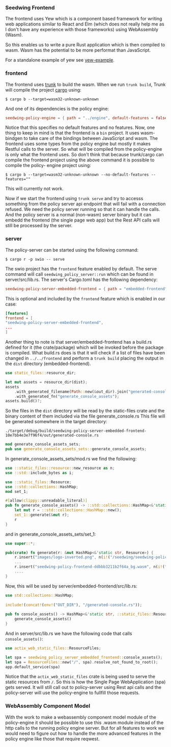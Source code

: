 ### Seedwing Frontend
The frontend uses Yew which is a component based framework for writing web
applications similar to React and Elm (which does not really help me as I don't
have any experience with those frameworks) using WebAssembly (Wasm).

So this enables us to write a pure Rust application which is then compiled to
wasm. Wasm has the potential to be more performat than JavaScript.

For a standalone example of yew see [yew-example].

### frontend
The frontend uses [trunk] to build the wasm. When we run `trunk build`, Trunk will
compile the project
[cargo](https://github.com/thedodd/trunk/blob/7769a17e517391b3b4077c21062725aa1600346d/src/pipelines/rust.rs#L233) using:
```console
$ cargo b --target=wasm32-unknown-unknown
```
And one of its dependencies is the policy engine:
```toml
seedwing-policy-engine = { path = "../engine", default-features = false, features = [] }
```
Notice that this specifies no default features and no features. Now, one thing
to keep in mind is that the frontend is a `bin` project. It uses wasm-bindgen
to take care of the bindings between JavaScript and wasm. The frontend uses
some types from the policy engine but mostly it makes Restful calls to the
server. So what will be compiled from the policy-engine is only what the
frontend uses. So don't think that because trunk/cargo can compile the
frontend project using the above command it is possible to compile the policy-
engine project using:
```console
$ cargo b --target=wasm32-unknown-unknown --no-default-features --features=""
```
This will currently not work.

Now if we start the frontend using `trunk serve` and try to accesss something
from the policy server api endpoint that will fail with a connection refused. We
need the policy server running so that it can handle the calls. And the policy
server is a normal (non-wasm) server binary but it can embedd the frontend
(the single page web app) but the Rest API calls will still be processed by the
server.

### server
The policy-server can be started using the following command:
```console
$ cargo r -p swio -- serve
```
The swio project has the `frontend` feature enabled by default. The serve
command will call `seedwing_policy_server::run` which can be found in
server/src/lib.rs.
The server's Cargo.toml has the following dependency:
```toml
seedwing-policy-server-embedded-frontend = { path = "embedded-frontend", optional = true }
```
This is optional and included by the `frontend` feature which is enabled in our
case:
```toml
[features]                                                                       
frontend = [
"seedwing-policy-server-embedded-frontend",
...
]
```
Another thing to note is that server/embedded-frontend has a build.rs defined
for it (the crate/package) which will be invoked before the package is compiled.
What build.rs does is that it will check if a list of files have been changed
in `../../frontend` and perform a `trunk build` placing the output in the `dist`
directory (embedded-frontend).
```rust
use static_files::resource_dir;

let mut assets = resource_dir(dist);                                        
assets
    .with_generated_filename(Path::new(&out_dir).join("generated-console.rs"))
    .with_generated_fn("generate_console_assets");
assets.build()?;
```
So the files in the `dist` directory will be read by the static-files crate and
the binary content of them included via the file generate_console.rs
This file will be generated somewhere in the target directory:
```console
./target/debug/build/seedwing-policy-server-embedded-frontend-10e7bb4e3e7f96f4/out/generated-console.rs
```
```rust
mod generate_console_assets_sets;                                               
pub use generate_console_assets_sets::generate_console_assets;
```
In generate_console_assets_sets/mod.rs we find the following:
```rust
use ::static_files::resource::new_resource as n;
use ::std::include_bytes as i;

use ::static_files::Resource;
use ::std::collections::HashMap;
mod set_1;

#[allow(clippy::unreadable_literal)]
pub fn generate_console_assets() -> ::std::collections::HashMap<&'static str, ::static_files::Resource> {
    let mut r = ::std::collections::HashMap::new();
    set_1::generate(&mut r);
    r
}
```
and in generate_console_assets_sets/set_1:
```rust
use super::*;

pub(crate) fn generate(r: &mut HashMap<&'static str, Resource>) {
    r.insert("images/logo-inverted.png", n(i!("/seedwing/seedwing-policy/target/debug/build/seedwing-policy-server-embedded-frontend-10e7bb4e3e7f96f4/out/dist/images/logo-inverted.png"), 1683026041, "image/png")); 
    ...
    r.insert("seedwing-policy-frontend-ddbbb3211b2f64a_bg.wasm", n(i!("/seedwing/seedwing-policy/target/debug/build/seedwing-policy-server-embedded-frontend-10e7bb4e3e7f96f4/out/dist/seedwing-policy-frontend-ddbbb3211b2f64a_bg.wasm"), 1683026063, "application/wasm"));
    ....
}
```
Now, this will be used by server/embedded-frontend/src/lib.rs:
```rust
use std::collections::HashMap;                                                     
                                                                                   
include!(concat!(env!("OUT_DIR"), "/generated-console.rs"));                    
                                                                                   
pub fn console_assets() -> HashMap<&'static str, ::static_files::Resource> {       
    generate_console_assets()                                                   
}
```
And in server/src/lib.rs we have the following code that calls
`console_assets()`:
```rust
use actix_web_static_files::ResourceFiles;

let spa = seedwing_policy_server_embedded_frontend::console_assets();
let spa = ResourceFiles::new("/", spa).resolve_not_found_to_root();
app.default_service(spa) 
```
Notice that the `actix_web_static_files` crate is being used to serve the
static resources from `/`.  So this is how the Single Page WebApplication (spa)
gets served. It will still call out to policy-server using Rest api calls and
the policy-server will use the policy-engine to fullfill those requests. 

[yew-example]: https://github.com/danbev/learning-rust/tree/master/yew-example
[trunk]: https://github.com/danbev/learning-rust/blob/master/notes/trunk.md


### WebAssembly Component Model
With the work to make a webassembly component model module of the policy-engine
it should be possible to use this .wasm module instead of the http calls to the
running policy engine server.
But for all features to work we would need to figure out how to handle the
more advanced features in the policy engine like those that require reqwest.


